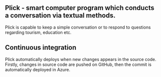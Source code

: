 ## Plick - smart computer program which conducts a conversation via textual methods.

  Plick is capable to keep a simple conversation or to respond to questions regarding tourism, education etc.

## Continuous integration

  Plick automatically deploys when new changes appears in the source code. Firstly, changes in source code are pushed on GitHub, then the commit is automatically deployed in Azure. 




